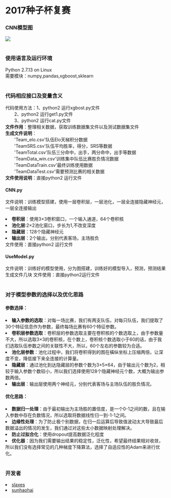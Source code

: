 # 2017种子杯复赛</br>
### CNN模型图</br>
![](http://images2015.cnblogs.com/blog/1042406/201703/1042406-20170301104438813-230726230.png)</br></br>
### 使用语言及运行环境</br>
Python 2.7.13 on Linux</br>
需要模块：numpy,pandas,xgboost,sklearn</br></br>
### 代码相应接口及变量含义</br>
代码使用方法：1、python2 运行xgbost.py文件</br>
&#12288;&#12288;2、python2 运行get1.py文件</br>
&#12288;&#12288;3、python2 运行cat.py文件</br>
<b>文件作用</b>：整理相关数据，获取训练数据集文件以及测试数据集文件</br>
<b>生成文件说明</b>：</br>
&#12288;&#12288;'Team_elo.csv'队伍Elo天梯积分数据</br>
&#12288;&#12288;'TeamSRS.csv'队伍平均胜率，得分，SRS等数据</br>
&#12288;&#12288;'TeamTotal.csv'队伍三分命中，出手，两分命中，出手等数据</br>
&#12288;&#12288;'TeamData_win.csv'训练集中队伍比赛胜负情况数据</br>
&#12288;&#12288;'TeamDataTrain.csv'最终训练使用数据</br>
&#12288;&#12288;'TeamDataTest.csv'需要预测比赛的相关数据</br>
<b>文件使用说明</b>：直接python2 运行文件</br>
#### CNN.py</br>
文件说明：训练模型搭建，使用一层卷积层，一层池化，一层全连接隐藏神经元，一层全连接输出</br>
<b><li>卷积层</b>：使用3×3卷积窗口，一个输入通道，64个卷积核</br>
<b><li>池化层</b>:2×2池化窗口，步长为1,不改变深度</br>
<b><li>隐藏层</b>：128个隐藏神经元</br>
<b><li>输出层</b>：2个输出，分别代表客场，主场胜负</br>
文件使用：直接python2 运行文件</br>
#### UseModel.py</br>
文件说明：训练好的模型使用，分为图搭建，训练好的模型导入，预测，预测结果生成文件几块
文件使用：直接python2运行文件 </br></br>
### 对于模型参数的选择以及优化思路</br>
#### 参数选择：</br>
<b><li>输入参数的选取</b>：对每一场比赛，我们有两支队伍，对每只队伍，我们提取了30个特征信息作为参数，最终每场比赛有60个特征参数。</br>
<b><li>卷积层参数选取</b>：卷积层的参数选取主要在卷积核的个数选取上，由于参数量不大，所以选取3×3的卷积核，在个数上，卷积核个数选取小于60的话，由于我们选取队伍参数之间的关联性不大，所以，60个左右的参数较为合适。</br>
<b><li>池化层参数</b>：池化过程中，我们将卷积得到的图在橫纵坐标上压缩两倍，让深度不变，降低接下来全连接的计算量。</br>
<b><li>隐藏层</b>：通过池化到达隐藏层的参数个数为3×5×64，由于输出元个数为2，相较于输入参数个数较小，所以我们选择使用128个隐藏神经元个数，大概为输出参数两倍。</br> 
<b><li>输出层</b>：输出层使用两个神经元，分别代表客场与主场队伍的胜负情况。</br>
#### 优化思路：</br>
<b><li>数据归一处理</b>：由于最初输出为主场胜的置信度，是一个0-1之间的数，且在输入参数中存在负数情况，所以选取将数据线性归一到-1-1之间。</br>
<b><li>边缘性处理</b>：为了防止极个别数据，在归一后运算后导致值波动太大导致最后数据溢出的情况的发生，我们通过对这些太小数据映射处理解决。</br>
<b><li>防止过拟合化</b>：使用dropout提高数据泛化程度</br>
<b><li>优化器</b>：因为我们需要输出结果的稳定性，泛化性，希望最终结果相对收敛，所以我们没有选择常见的几种梯度下降算法，选择了自适应性的Adam来进行优化。</br></br>
### 开发者</br>
<li><a href=https://github.com/slaxes>slaxes<a></br>
<li><a href=https://github.com/sunhaohai>sunhaohai<a></br>
